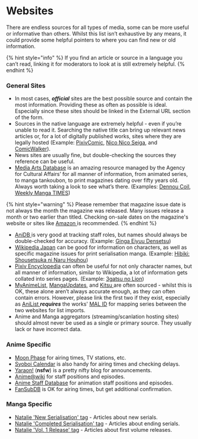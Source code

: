# Websites

There are endless sources for all types of media, some can be more useful or informative than others. Whilst this list isn’t exhaustive by any means, it could provide some helpful pointers to where you can find new or old information.

{% hint style="info" %}
If you find an article or source in a language you can’t read, linking it for moderators to look at is still extremely helpful.
{% endhint %}

### General Sites

* In most cases, _**official**_ sites are the best possible source and contain the most information. Providing these as often as possible is ideal. Especially since these sites should be linked in the External URL section of the form.  
* Sources in the native language are extremely helpful - even if you’re unable to read it. Searching the native title can bring up relevant news articles or, for a lot of digitally published works, sites where they are legally hosted \(Example: [PixivComic](https://comic.pixiv.net/), [Nico Nico Seiga](https://seiga.nicovideo.jp/), and [ComicWalker](https://comic-walker.com/)\).  
* News sites are usually fine, but double-checking the sources they reference can be useful.  
* [Media Arts Database](https://mediaarts-db.bunka.go.jp/) is an amazing resource managed by the Agency for Cultural Affairs’ for all manner of information, from animated series, to manga tankoubon, to print magazines dating over fifty years old. Always worth taking a look to see what’s there. \(Examples: [Dennou Coil](https://mediaarts-db.bunka.go.jp/an/anime_series/10034?display_view=pc&locale=en), [Weekly Manga TIMES](https://mediaarts-db.bunka.go.jp/mg/magazine_titles/9873?display_view=pc)\)

{% hint style="warning" %}
Please remember that magazine issue date is not always the month the magazine was released. Many issues release a month or two earlier than titled. Checking on-sale dates on the magazine's website or sites like [Amazon ](https://www.amazon.co.jp/)is recommended.
{% endhint %}

* [AniDB ](https://anidb.net)is very good at tracking staff roles, but names should always be double-checked for accuracy. \(Example: [Ginga Eiyuu Densetsu](https://anidb.net/perl-bin/animedb.pl?show=anime&aid=584)\)  
* [Wikipedia Japan](https://ja.wikipedia.org/) can be good for information on characters, as well as specific magazine issues for print serialisation manga. \(Example: [Hibiki: Shousetsuka ni Naru Houhou](https://ja.wikipedia.org/wiki/響_〜小説家になる方法〜)\) 
* [Pixiv Encyclopedia](https://dic.pixiv.net/) can often be useful for not only character names, but all manner of information, similar to Wikipedia, a lot of information gets collated into series pages. \(Example: [3gatsu no Lion](https://github.com/AniList/Submission-Manual/tree/a75a145be94b07fe00ba94c797a3d65e0ee28116/a/3月のライオン/README.md)\) 
* [MyAnimeList](https://myanimelist.net/), [MangaUpdates](https://www.mangaupdates.com/), and [Kitsu ](https://kitsu.io/explore/anime)are often sourced - whilst this is OK, these alone aren’t always accurate enough, as they can often contain errors. However, please link the first two if they exist, especially as [AniList ](http://anilist.co)_**requires**_ the works' [MAL ID](../../submission-form/general/misc/myanimelist-id.md) for mapping series between the two websites for list imports.  
* Anime and Manga aggregators \(streaming/scanlation hosting sites\) should almost never be used as a single or primary source. They usually lack or have incorrect data.

### Anime Specific

* [Moon Phase](http://m-p.sakura.ne.jp/) for airing times, TV stations, etc.
* [Syoboi Calendar](http://cal.syoboi.jp/) is also handy for airing times and checking delays.
* [Yaraon!](http://yaraon-blog.com/) \(**nsfw**\) is a pretty nifty blog for announcements.
* [Anime@wiki](https://www7.atwiki.jp/anime_wiki/) for staff positions and episodes.
* [Anime Staff Database](http://seesaawiki.jp/w/radioi_34/) for animation staff positions and episodes.
* [FanSubDB](http://fansubdb.com/wiki/) is OK for airing times, but get additional confirmation.

### Manga Specific

* [Natalie 'New Serialisation' tag](https://natalie.mu/comic/tag/43) - Articles about new serials.
* [Natalie 'Completed Serialisation' tag](https://natalie.mu/comic/tag/42) - Articles about ending serials.
* [Natalie 'Vol. 1 Release' tag](https://natalie.mu/comic/tag/59) - Articles about first volume releases.


